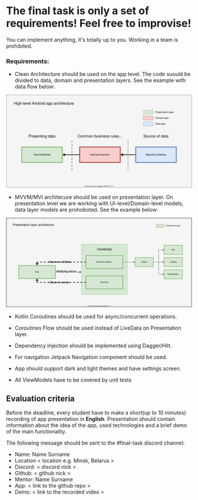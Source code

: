 # The final task is only a set of requirements! Feel free to improvise!

You can implement anything, it's totally up to you. Working in a team is prohibited.

### Requirements:
- Clean Architecture should be used on the app level. The code suould be divided to data, domain and presentation layers. See the example with data flow below:
<img src="./Architecture/App-level.svg">

- MVVM/MVI architecure should be used on presentation layer. On presentation level we are working with UI-level/Domain-level models, data layer models are prohoboted. See the example below:
<img src="./Architecture/Presentation.svg">

- Kotlin Coroutines should be used for async/concurrent operations.

- Coroutines Flow should be used instead of LiveData on Presentation layer.

- Dependency Injection should be implemented using Dagger/Hilt.

- For navigation Jetpack Navigation component should be used.

- App should support dark and light themes and have settings screen.

- All ViewModels have to be covered by unit tests

## Evaluation criteria
Before the deadline, every student have to make a short(up to 10 minutes) recording of app presentation in **English**. Presentation should contain information about the idea of the app, used technologies and a brief demo of the main functionality.

The following message should be sent to the #final-task discord channel:

- Name: Name Surname
- Location < location e.g. Minsk, Belarus >
- Discord: < discord nick >
- Github: < github nick >
- Mentor: Name Surname
- App: < link to the github repo >
- Demo: < link to the recorded video >
